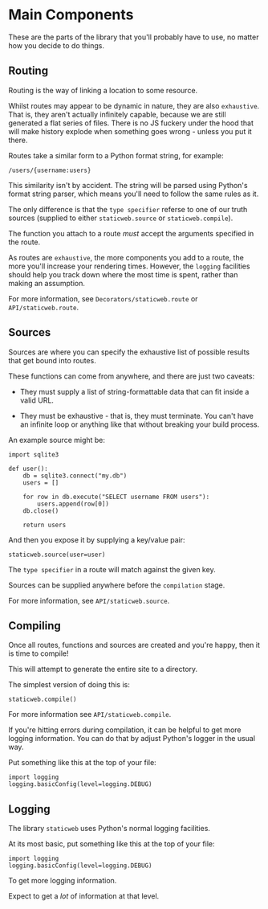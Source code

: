 # Main Components

These are the parts of the library that you'll probably have to use, no matter how you decide to do things.

## Routing

Routing is the way of linking a location to some resource.

Whilst routes may appear to be dynamic in nature, they are also `exhaustive`. That is, they aren't actually infinitely capable, because we are still generated a flat series of files. There is no JS fuckery under the hood that will make history explode when something goes wrong - unless you put it there.

Routes take a similar form to a Python format string, for example:

	/users/{username:users}

This similarity isn't by accident. The string will be parsed using Python's format string parser, which means you'll need to follow the same rules as it.

The only difference is that the `type specifier` referse to one of our truth sources (supplied to either `staticweb.source` or `staticweb.compile`).

The function you attach to a route _must_ accept the arguments specified in the route.

As routes are `exhaustive`, the more components you add to a route, the more you'll increase your rendering times. However, the `logging` facilities should help you track down where the most time is spent, rather than making an assumption.

For more information, see `Decorators/staticweb.route` or `API/staticweb.route`.

## Sources

Sources are where you can specify the exhaustive list of possible results that get bound into routes.

These functions can come from anywhere, and there are just two caveats:

+ They must supply a list of string-formattable data that can fit inside a valid URL.

+ They must be exhaustive - that is, they must terminate. You can't have an infinite loop or anything like that without breaking your build process.

An example source might be:

	import sqlite3

	def user():
		db = sqlite3.connect("my.db")
		users = []

		for row in db.execute("SELECT username FROM users"):
			users.append(row[0])
		db.close()

		return users

And then you expose it by supplying a key/value pair:

	staticweb.source(user=user)

The `type specifier` in a route will match against the given key.

Sources can be supplied anywhere before the `compilation` stage.

For more information, see `API/staticweb.source`.

## Compiling

Once all routes, functions and sources are created and you're happy, then it is time to compile!

This will attempt to generate the entire site to a directory.

The simplest version of doing this is:

	staticweb.compile()

For more information see `API/staticweb.compile`.

If you're hitting errors during compilation, it can be helpful to get more logging information. You can do that by adjust Python's logger in the usual way.

Put something like this at the top of your file:

	import logging
	logging.basicConfig(level=logging.DEBUG)

## Logging

The library `staticweb` uses Python's normal logging facilities.

At its most basic, put something like this at the top of your file:

	import logging
	logging.basicConfig(level=logging.DEBUG)

To get more logging information.

Expect to get a _lot_ of information at that level.
